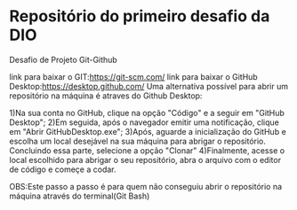 #  Repositório do primeiro desafio da DIO   
Desafio de Projeto Git-Github  

link para baixar o GIT:https://git-scm.com/
link para baixar o GitHub Desktop:https://desktop.github.com/
Uma alternativa possível para abrir um repositório na máquina é atraves do Github Desktop:
 
1)Na sua conta no GitHub, clique na opção "Código" e a seguir em "GitHub Desktop";
2)Em seguida, após o navegador emitir uma notificação, clique em "Abrir GitHubDesktop.exe";
3)Após, aguarde a inicialização do GitHub e escolha um local desejável na sua máquina para abrigar o repositório.
Concluindo essa parte, selecione a opção "Clonar"
4)Finalmente, acesse o local escolhido para abrigar o seu repositório, abra o arquivo com o editor de código e começe a codar.

OBS:Este passo a passo é para quem não conseguiu abrir o repositório na máquina através do terminal(Git Bash)
